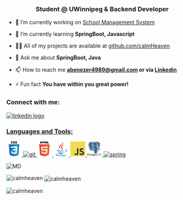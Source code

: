 <h3 align="center">Student @ UWinnipeg & Backend Developer</h3>


- 🔭 I’m currently working on [School Management System](https://github.com/calmHeaven/SpringBootProject)

- 🌱 I’m currently learning **SpringBoot, Javascript**

- 👨‍💻 All of my projects are available at [github.com/calmHeaven](github.com/calmHeaven)

- 💬 Ask me about **SpringBoot, Java**

- 📫 How to reach me **abenezer4989@gmail.com or via [Linkedin](www.linkedin.com/in/agt700)**

- ⚡ Fun fact **You have within you great power!**

<h3 align="left">Connect with me:</h3>
<p align="left">
<a href="https://www.linkedin.com/in/agt700" target="blank">  <img src="https://img.shields.io/static/v1?message=LinkedIn&logo=linkedin&label=&color=0077B5&logoColor=white&labelColor=&style=for-the-badge" height="25" alt="linkedin logo"  />


<h3 align="left">Languages and Tools:</h3>
<p align="left"> <a href="https://www.w3schools.com/css/" target="_blank" rel="noreferrer"> 
  <img src="https://raw.githubusercontent.com/devicons/devicon/master/icons/css3/css3-original-wordmark.svg" alt="css3" width="40" height="40"/> </a> <a href="https://git-scm.com/" target="_blank" rel="noreferrer"> 
    <img src="https://www.vectorlogo.zone/logos/git-scm/git-scm-icon.svg" alt="git" width="40" height="40"/> </a> <a href="https://www.w3.org/html/" target="_blank" rel="noreferrer"> 
      <img src="https://raw.githubusercontent.com/devicons/devicon/master/icons/html5/html5-original-wordmark.svg" alt="html5" width="40" height="40"/> </a> <a href="https://www.java.com" target="_blank" rel="noreferrer"> 
        <img src="https://raw.githubusercontent.com/devicons/devicon/master/icons/java/java-original.svg" alt="java" width="40" height="40"/> </a> <a href="https://developer.mozilla.org/en-US/docs/Web/JavaScript" target="_blank" rel="noreferrer"> 
          <img src="https://raw.githubusercontent.com/devicons/devicon/master/icons/javascript/javascript-original.svg" alt="javascript" width="40" height="40"/> </a> <a href="https://www.postgresql.org" target="_blank" rel="noreferrer"> 
            <img src="https://raw.githubusercontent.com/devicons/devicon/master/icons/postgresql/postgresql-original-wordmark.svg" alt="postgresql" width="40" height="40"/> </a> <a href="https://spring.io/" target="_blank" rel="noreferrer"> 
              <img src="https://www.vectorlogo.zone/logos/springio/springio-icon.svg" alt="spring" width="40" height="40"/> </a> </p><img src="https://www.svgrepo.com/download/306375/markdown.svg" alt="MD" width="40" height="40"/> </a> </p>

<p><img align="left" src="https://github-readme-stats.vercel.app/api/top-langs?username=calmheaven&show_icons=true&theme=dracula&locale=en&layout=compact" alt="calmheaven" /></p>

<p>&nbsp;<img align="center" src="https://github-readme-stats.vercel.app/api?username=calmheaven&show_icons=true&locale=en" alt="calmheaven"/></p>

<p><img align="center" src="https://github-readme-streak-stats.herokuapp.com/?user=calmheaven&theme=dark" alt="calmheaven" /></p>

